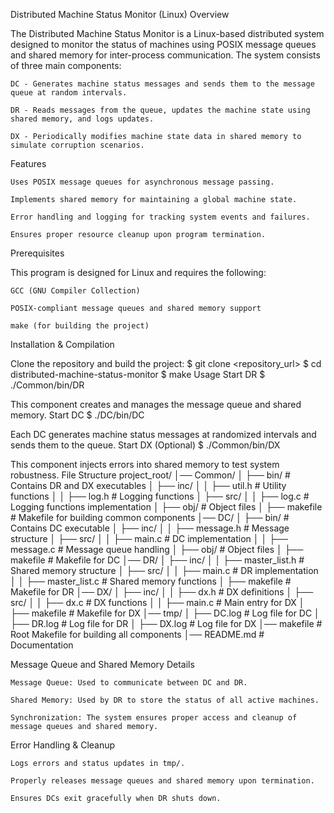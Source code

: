 Distributed Machine Status Monitor (Linux)
Overview

The Distributed Machine Status Monitor is a Linux-based distributed system designed to monitor the status of machines using POSIX message queues and shared memory for inter-process communication. The system consists of three main components:

    DC - Generates machine status messages and sends them to the message queue at random intervals.

    DR - Reads messages from the queue, updates the machine state using shared memory, and logs updates.

    DX - Periodically modifies machine state data in shared memory to simulate corruption scenarios.

Features

    Uses POSIX message queues for asynchronous message passing.

    Implements shared memory for maintaining a global machine state.

    Error handling and logging for tracking system events and failures.

    Ensures proper resource cleanup upon program termination.

Prerequisites

This program is designed for Linux and requires the following:

    GCC (GNU Compiler Collection)

    POSIX-compliant message queues and shared memory support

    make (for building the project)

Installation & Compilation

Clone the repository and build the project:
    $ git clone <repository_url>
    $ cd distributed-machine-status-monitor
    $ make
Usage
Start DR
    $ ./Common/bin/DR

This component creates and manages the message queue and shared memory.
Start DC
    $ ./DC/bin/DC

Each DC generates machine status messages at randomized intervals and sends them to the queue.
Start DX (Optional)
    $ ./Common/bin/DX

This component injects errors into shared memory to test system robustness.
File Structure
    project_root/
    │── Common/
    │   ├── bin/                # Contains DR and DX executables
    │   ├── inc/
    │   │   ├── util.h          # Utility functions
    │   │   ├── log.h           # Logging functions
    │   ├── src/
    │   │   ├── log.c           # Logging functions implementation
    │   ├── obj/                # Object files
    │   ├── makefile            # Makefile for building common components
    │── DC/
    │   ├── bin/                # Contains DC executable
    │   ├── inc/
    │   │   ├── message.h       # Message structure
    │   ├── src/
    │   │   ├── main.c          # DC implementation
    │   │   ├── message.c       # Message queue handling
    │   ├── obj/                # Object files
    │   ├── makefile            # Makefile for DC
    │── DR/
    │   ├── inc/
    │   │   ├── master_list.h   # Shared memory structure
    │   ├── src/
    │   │   ├── main.c          # DR implementation
    │   │   ├── master_list.c   # Shared memory functions
    │   ├── makefile            # Makefile for DR
    │── DX/
    │   ├── inc/
    │   │   ├── dx.h            # DX definitions
    │   ├── src/
    │   │   ├── dx.c            # DX functions
    │   │   ├── main.c          # Main entry for DX
    │   ├── makefile            # Makefile for DX
    │── tmp/
    │   ├── DC.log              # Log file for DC
    │   ├── DR.log              # Log file for DR
    │   ├── DX.log              # Log file for DX
    │── makefile                # Root Makefile for building all components
    │── README.md               # Documentation
    
Message Queue and Shared Memory Details

    Message Queue: Used to communicate between DC and DR.

    Shared Memory: Used by DR to store the status of all active machines.

    Synchronization: The system ensures proper access and cleanup of message queues and shared memory.

Error Handling & Cleanup

    Logs errors and status updates in tmp/.

    Properly releases message queues and shared memory upon termination.

    Ensures DCs exit gracefully when DR shuts down.


